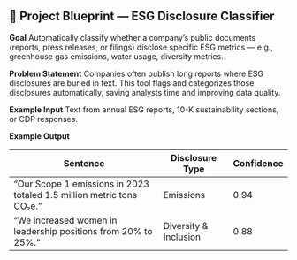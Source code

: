 ## **📌 Project Blueprint — ESG Disclosure Classifier**

**Goal**
Automatically classify whether a company’s public documents (reports, press releases, or filings) disclose specific ESG metrics — e.g., greenhouse gas emissions, water usage, diversity metrics.

**Problem Statement**
Companies often publish long reports where ESG disclosures are buried in text. This tool flags and categorizes those disclosures automatically, saving analysts time and improving data quality.

**Example Input**
Text from annual ESG reports, 10-K sustainability sections, or CDP responses.

**Example Output**

| Sentence                                                              | Disclosure Type       | Confidence |
| --------------------------------------------------------------------- | --------------------- | ---------- |
| “Our Scope 1 emissions in 2023 totaled 1.5 million metric tons CO₂e.” | Emissions             | 0.94       |
| “We increased women in leadership positions from 20% to 25%.”         | Diversity & Inclusion | 0.88       |

